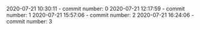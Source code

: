 2020-07-21 10:30:11 - commit number: 0
2020-07-21 12:17:59 - commit number: 1
2020-07-21 15:57:06 - commit number: 2
2020-07-21 16:24:06 - commit number: 3
